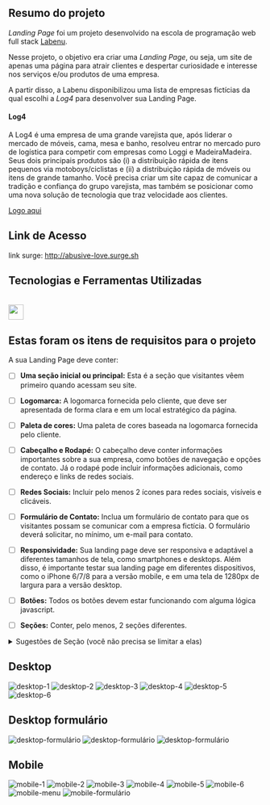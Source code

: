 ## Resumo do projeto

_Landing Page_ foi um projeto desenvolvido na escola de programação web full stack [Labenu](https://www.labenu.com.br/).

Nesse projeto, o objetivo era criar uma _Landing Page_, ou seja, um site de apenas uma página para atrair clientes e despertar curiosidade e interesse nos serviços e/ou produtos de uma empresa.

A partir disso, a Labenu disponibilizou uma lista de empresas fictícias da qual escolhi a _Log4_ para desenvolver sua Landing Page.

#### Log4

A Log4 é uma empresa de uma grande varejista que, após liderar o mercado de móveis, cama, mesa e banho, resolveu entrar no mercado puro de logística para competir com empresas como Loggi e MadeiraMadeira. Seus dois principais produtos são (i) a distribuição rápida de itens pequenos via motoboys/ciclistas e (ii) a distribuição rápida de móveis ou itens de grande tamanho. Você precisa criar um site capaz de comunicar a tradição e confiança do grupo varejista, mas também se posicionar como uma nova solução de tecnologia que traz velocidade aos clientes.

[Logo aqui](https://labenu.notion.site/Projeto-Landing-Page-WFS-7b37ff1460e741b1b5e1e049d7df9d69)

## Link de Acesso

link surge: http://abusive-love.surge.sh

## Tecnologias e Ferramentas Utilizadas

<br>
    <img src="https://skillicons.dev/icons?i=html,css,js,git,github,figma" style="height: 30px;"/>
</p>

## Estas foram os itens de requisitos para o projeto

A sua Landing Page deve conter:

- [ ] **Uma seção inicial ou principal:** Esta é a seção que visitantes vêem primeiro quando acessam seu site.
- [ ] **Logomarca:** A logomarca fornecida pelo cliente, que deve ser apresentada de forma clara e em um local estratégico da página.

- [ ] **Paleta de cores:** Uma paleta de cores baseada na logomarca fornecida pelo cliente.

- [ ] **Cabeçalho e Rodapé:** O cabeçalho deve conter informações importantes sobre a sua empresa, como botões de navegação e opções de contato. Já o rodapé pode incluir informações adicionais, como endereço e links de redes sociais.

- [ ] **Redes Sociais:** Incluir pelo menos 2 ícones para redes sociais, visíveis e clicáveis.

- [ ] **Formulário de Contato:** Inclua um formulário de contato para que os visitantes possam se comunicar com a empresa fictícia. O formulário deverá solicitar, no mínimo, um e-mail para contato.

- [ ] **Responsividade:** Sua landing page deve ser responsiva e adaptável a diferentes tamanhos de tela, como smartphones e desktops. Além disso, é importante testar sua landing page em diferentes dispositivos, como o iPhone 6/7/8 para a versão mobile, e em uma tela de 1280px de largura para a versão desktop.

- [ ] **Botões:** Todos os botões devem estar funcionando com alguma lógica javascript.

- [ ] **Seções:** Conter, pelo menos, 2 seções diferentes.
<details>
   <summary>Sugestões de Seção (você não precisa se limitar a elas)</summary>
    * Quem somos
    * Nossos produtos/serviços
    * Contato
    * Nosso time
    * Trabalhe conosco
    * Cases de sucesso
    * Onde estamos
    * FAQ/Perguntas Frequentes
    * Promoções
</details>

## Desktop

![desktop-1](./prints-landing-page/desktop-01.png)
![desktop-2](./prints-landing-page/desktop-02.png)
![desktop-3](./prints-landing-page/desktop-03.png)
![desktop-4](./prints-landing-page/desktop-04.png)
![desktop-5](./prints-landing-page/desktop-05.png)
![desktop-6](./prints-landing-page/desktop-06.png)

## Desktop formulário

![desktop-formulário](./prints-landing-page/formulario-01.png)
![desktop-formulário](./prints-landing-page/formulario-02.png)
![desktop-formulário](./prints-landing-page/formulario-03.png)

## Mobile

![mobile-1](./prints-landing-page/mobile-01.png)
![mobile-2](./prints-landing-page/mobile-02.png)
![mobile-3](./prints-landing-page/mobile-03.png)
![mobile-4](./prints-landing-page/mobile-04.png)
![mobile-5](./prints-landing-page/mobile-05.png)
![mobile-6](./prints-landing-page/mobile-06.png)
![mobile-menu](./prints-landing-page/menu-mobile.png)
![mobile-formulário](./prints-landing-page/formulario-mobile.png)
